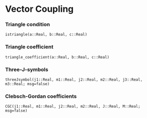 # Vector Coupling

### Triangle condition

```@docs
istriangle(a::Real, b::Real, c::Real)
```
### Triangle coefficient

```@docs
triangle_coefficient(a::Real, b::Real, c::Real)
```

### Three-J-symbols

```@docs
threeJsymbol(j1::Real, m1::Real, j2::Real, m2::Real, j3::Real, m3::Real; msg=false)
```

### Clebsch-Gordan coefficients

```@docs
CGC(j1::Real, m1::Real, j2::Real, m2::Real, J::Real, M::Real; msg=false)
```